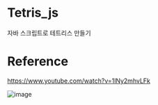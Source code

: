 # Tetris_js
자바 스크립트로 테트리스 만들기

# Reference
https://www.youtube.com/watch?v=1lNy2mhvLFk

![image](https://user-images.githubusercontent.com/33647663/150558848-9a494d39-c3f7-4879-853e-007669bb8f14.png)

